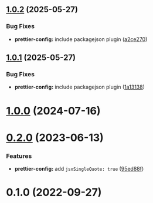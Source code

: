 ## [1.0.2](https://github.com/vexip-ui/lint-config/compare/prettier-config@1.0.1...prettier-config@1.0.2) (2025-05-27)


### Bug Fixes

* **prettier-config:** include packagejson plugin ([a2ce270](https://github.com/vexip-ui/lint-config/commit/a2ce270fee19d49fe536f7097ee3e4041effc0c6))



## [1.0.1](https://github.com/vexip-ui/lint-config/compare/prettier-config@1.0.0...prettier-config@1.0.1) (2025-05-27)


### Bug Fixes

* **prettier-config:** include packagejson plugin ([1a13138](https://github.com/vexip-ui/lint-config/commit/1a13138105e6438365851189f40a8ee404bf52e0))



# [1.0.0](https://github.com/vexip-ui/lint-config/compare/prettier-config@0.2.0...prettier-config@1.0.0) (2024-07-16)



# [0.2.0](https://github.com/vexip-ui/lint-config/compare/prettier-config@0.1.0...prettier-config@0.2.0) (2023-06-13)

### Features

- **prettier-config:** add `jsxSingleQuote: true` ([95ed88f](https://github.com/vexip-ui/lint-config/commit/95ed88f9930fa88a60f0da4d51f03e6e85672781))

# 0.1.0 (2022-09-27)
